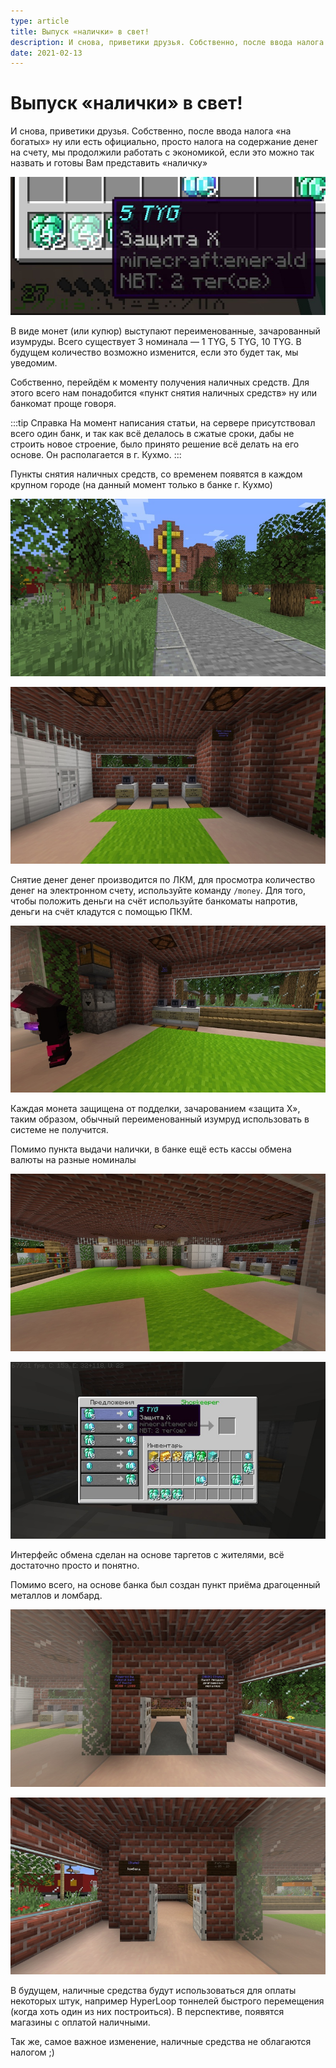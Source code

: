 ```yaml
---
type: article
title: Выпуск «налички» в свет!
description: И снова, приветики друзья. Собственно, после ввода налога «на богатых» ну или есть официально, просто налога на содержание денег на счету, мы продолжили работать с экономикой, если это можно так назвать и готовы Вам представить «наличку».
date: 2021-02-13
---
```


# Выпуск «налички» в свет!

И снова, приветики друзья. Собственно, после ввода налога «на богатых» ну или есть официально, просто налога на содержание денег на счету, мы продолжили работать с экономикой, если это можно так назвать и готовы Вам представить «наличку»

![](5LxQ5D7ZXpQ.jpg)

В виде монет (или купюр) выступают переименованные, зачарованный изумруды. Всего существует 3 номинала — 1 TYG, 5 TYG, 10 TYG. В будущем количество возможно изменится, если это будет так, мы уведомим.

Собственно, перейдём к моменту получения наличных средств. Для этого всего нам понадобится «пункт снятия наличных средств» ну или банкомат проще говоря.

:::tip Справка
На момент написания статьи, на сервере присутствовал всего один банк, и так как всё делалось в сжатые сроки, дабы не строить новое строение, было принято решение всё делать на его основе. Он располагается в г. Кухмо.
:::

Пункты снятия наличных средств, со временем появятся в каждом крупном городе (на данный момент только в банке г. Кухмо)

![Банк, который имелся в г. Кухмо. Единственное строение банка на 13.02.21](pFPjFO-q7dM.jpg)

![Пункт снятия наличных средств в Национальном банке г. Кухмо](u2THSCVaxw0.jpg)

Снятие денег денег производится по ЛКМ, для просмотра количество денег на электронном счету, используйте команду `/money`. Для того, чтобы положить деньги на счёт используйте банкоматы напротив, деньги на счёт кладутся с помощью ПКМ.

![](2qjYzy2hWxY.jpg)

Каждая монета защищена от подделки, зачарованием «защита X», таким образом, обычный переименованный изумруд использовать в системе не получится.

Помимо пункта выдачи налички, в банке ещё есть кассы обмена валюты на разные номиналы

![](bcLfYPyrn5w.jpg)

![](IdmqP0MT7N0.jpg)

Интерфейс обмена сделан на основе таргетов с жителями, всё достаточно просто и понятно.

Помимо всего, на основе банка был создан пункт приёма драгоценный металлов и ломбард.

![](VbfXQdaoFwE.jpg)

![](KnxX73jbcDY.jpg)

В будущем, наличные средства будут использоваться для оплаты некоторых штук, например HyperLoop тоннелей быстрого перемещения (когда хоть один из них построиться). В перспективе, появятся магазины с оплатой наличными.

Так же, самое важное изменение, наличные средства не облагаются налогом ;)